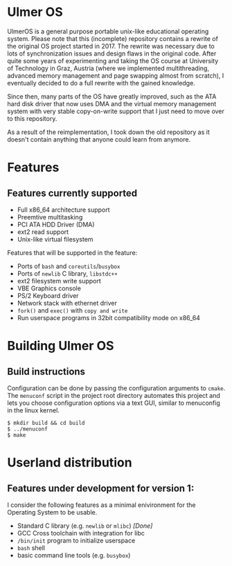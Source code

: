 # Ulmer OS

UlmerOS is a general purpose portable unix-like educational operating system. Please
note that this (incomplete) repository contains a rewrite of the original OS project
started in 2017. The rewrite was necessary due to lots of synchronization issues and
design flaws in the original code. After quite some years of experimenting and taking
the OS course at University of Technology in Graz, Austria (where we implemented
multithreading, advanced memory management and page swapping almost from scratch),
I eventually decided to do a full rewrite with the gained knowledge.

Since then, many parts of the OS have greatly improved, such as the ATA hard disk driver
that now uses DMA and the virtual memory management system with very stable copy-on-write
support that I just need to move over to this repository.

As a result of the reimplementation, I took down the old repository as it doesn't
contain anything that anyone could learn from anymore.

# Features

## Features currently supported
* Full x86\_64 architecture support
* Preemtive multitasking
* PCI ATA HDD Driver (DMA)
* ext2 read support
* Unix-like virtual filesystem

Features that will be supported in the feature:
* Ports of `bash` and `coreutils`/`busybox`
* Ports of `newlib` C library, `libstdc++`
* ext2 filesystem write support
* VBE Graphics console
* PS/2 Keyboard driver
* Network stack with ethernet driver
* `fork()` and `exec()` with `copy and write`
* Run userspace programs in 32bit compatibility mode on x86\_64

# Building Ulmer OS

## Build instructions

Configuration can be done by passing the configuration arguments to `cmake`. The
`menuconf` script in the project root directory automates this project and lets
you choose configuration options via a text GUI, similar to menuconfig in the linux
kernel.

```
$ mkdir build && cd build
$ ../menuconf
$ make
```

# Userland distribution

## Features under development for version 1:

I consider the following features as a minimal enivironment
for the Operating System to be usable.

* Standard C library (e.g. `newlib` or `mlibc`) _[Done]_
* GCC Cross toolchain with integration for libc
* `/bin/init` program to initialize userspace
* `bash` shell 
* basic command line tools (e.g. `busybox`)
